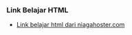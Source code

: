 ### Link Belajar HTML
- [Link belajar html dari niagahoster.com](https://www.niagahoster.co.id/blog/belajar-html/#2_Pahami_Web_Browser)